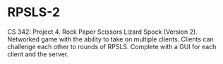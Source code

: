 # RPSLS-2
CS 342: Project 4. Rock Paper Scissors Lizard Spock (Version 2). Networked game with the ability to take on multiple clients. Clients can challenge each other to rounds of RPSLS. Complete with a GUI for each client and the server.
